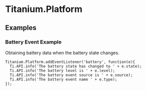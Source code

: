 # Titanium.Platform

<TypeHeader/>

## Examples

### Battery Event Example

Obtaining battery data when the battery state changes.

    Titanium.Platform.addEventListener('battery', function(e){
      Ti.API.info('The battery state has changed to ' + e.state);
      Ti.API.info('The battery level is ' + e.level);
      Ti.API.info('The battery event source is ' + e.source);
      Ti.API.info('The battery event name ' + e.type);
    });

<ApiDocs/>
